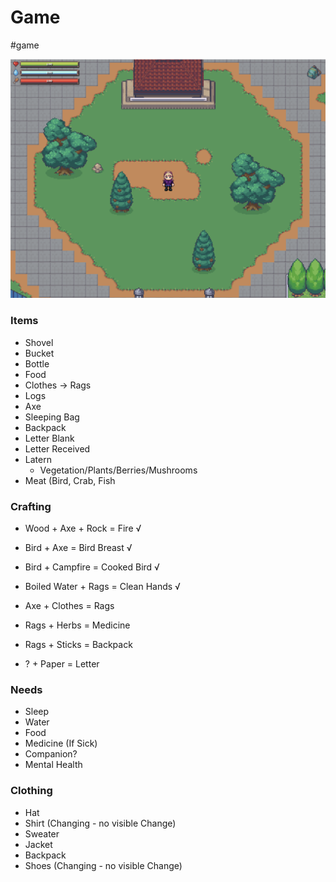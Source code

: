 # Game

#game

<img src="https://raw.githubusercontent.com/NicholasEli/Survive-VNC/refs/heads/main/assets/preview.png" />

### Items

- Shovel
- Bucket
- Bottle
- Food
- Clothes -> Rags
- Logs
- Axe
- Sleeping Bag
- Backpack
- Letter Blank
- Letter Received
- Latern
  - Vegetation/Plants/Berries/Mushrooms
- Meat (Bird, Crab, Fish

### Crafting

- Wood + Axe + Rock = Fire √
- Bird + Axe = Bird Breast √
- Bird + Campfire = Cooked Bird √

- Boiled Water + Rags = Clean Hands √

- Axe + Clothes = Rags
- Rags + Herbs = Medicine
- Rags + Sticks = Backpack
- ? + Paper = Letter

### Needs

- Sleep
- Water
- Food
- Medicine (If Sick)
- Companion?
- Mental Health

### Clothing

- Hat
- Shirt (Changing - no visible Change)
- Sweater
- Jacket
- Backpack
- Shoes (Changing - no visible Change)
